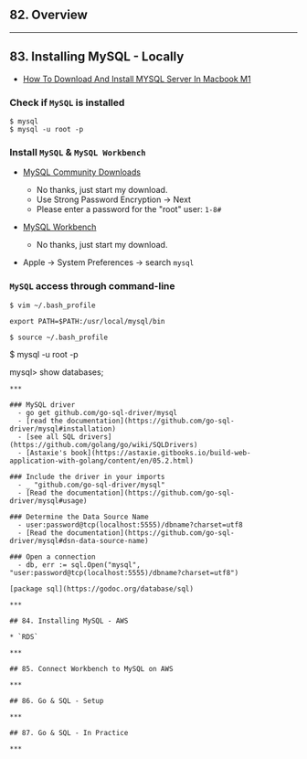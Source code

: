 ## 82. Overview

***

## 83. Installing MySQL - Locally

* [How To Download And Install MYSQL Server In Macbook M1](https://www.youtube.com/watch?v=aWZKws7RWic)

### Check if `MySQL` is installed
```
$ mysql
$ mysql -u root -p
```

### Install `MySQL` & `MySQL Workbench`

* [MySQL Community Downloads](https://dev.mysql.com/downloads/mysql/)
    - No thanks, just start my download.
    - Use Strong Password Encryption -> Next
    - Please enter a password for the "root" user: `1-8#`

* [MySQL Workbench](https://dev.mysql.com/downloads/workbench/)
    - No thanks, just start my download.

* Apple -> System Preferences -> search `mysql`

### `MySQL` access through command-line

```
$ vim ~/.bash_profile

export PATH=$PATH:/usr/local/mysql/bin

$ source ~/.bash_profile
```
$ mysql -u root -p

mysql> show databases;
```
***

### MySQL driver
  - go get github.com/go-sql-driver/mysql
  - [read the documentation](https://github.com/go-sql-driver/mysql#installation)
  - [see all SQL drivers](https://github.com/golang/go/wiki/SQLDrivers)
  - [Astaxie's book](https://astaxie.gitbooks.io/build-web-application-with-golang/content/en/05.2.html)

### Include the driver in your imports
  - _ "github.com/go-sql-driver/mysql"
  - [Read the documentation](https://github.com/go-sql-driver/mysql#usage)

### Determine the Data Source Name
  - user:password@tcp(localhost:5555)/dbname?charset=utf8
  - [Read the documentation](https://github.com/go-sql-driver/mysql#dsn-data-source-name)

### Open a connection
  - db, err := sql.Open("mysql", "user:password@tcp(localhost:5555)/dbname?charset=utf8")

[package sql](https://godoc.org/database/sql)

***

## 84. Installing MySQL - AWS

* `RDS`

***

## 85. Connect Workbench to MySQL on AWS

***

## 86. Go & SQL - Setup

***

## 87. Go & SQL - In Practice

***
